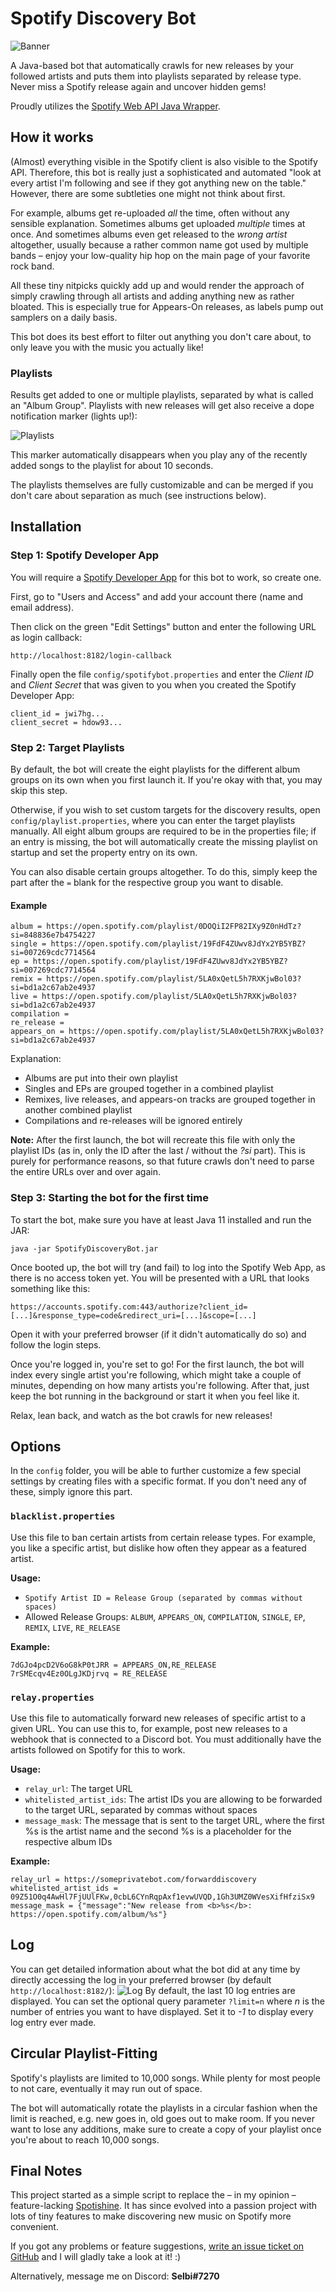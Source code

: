 # Spotify Discovery Bot
![Banner](https://i.imgur.com/5LhM1TP.png)

A Java-based bot that automatically crawls for new releases by your followed artists and puts them into playlists separated by release type. Never miss a Spotify release again and uncover hidden gems!

Proudly utilizes the [Spotify Web API Java Wrapper](https://github.com/thelinmichael/spotify-web-api-java).

## How it works
(Almost) everything visible in the Spotify client is also visible to the Spotify API. Therefore, this bot is really just a sophisticated and automated "look at every artist I'm following and see if they got anything new on the table." However, there are some subtleties one might not think about first.

For example, albums get re-uploaded _all_ the time, often without any sensible explanation. Sometimes albums get uploaded _multiple_ times at once. And sometimes albums even get released to the _wrong artist_ altogether, usually because a rather common name got used by multiple bands – enjoy your low-quality hip hop on the main page of your favorite rock band.

All these tiny nitpicks quickly add up and would render the approach of simply crawling through all artists and adding anything new as rather bloated. This is especially true for Appears-On releases, as labels pump out samplers on a daily basis.

This bot does its best effort to filter out anything you don't care about, to only leave you with the music you actually like!

### Playlists
Results get added to one or multiple playlists, separated by what is called an "Album Group". Playlists with new releases will get also receive a dope notification marker (lights up!):

![Playlists](https://i.imgur.com/oTacgq6.png)

This marker automatically disappears when you play any of the recently added songs to the playlist for about 10 seconds.

The playlists themselves are fully customizable and can be merged if you don't care about separation as much (see instructions below).

## Installation

### Step 1: Spotify Developer App
You will require a [Spotify Developer App](https://developer.spotify.com/dashboard) for this bot to work, so create one.

First, go to "Users and Access" and add your account there (name and email address).

Then click on the green "Edit Settings" button and enter the following URL as login callback:
```
http://localhost:8182/login-callback
```
Finally open the file `config/spotifybot.properties` and enter the *Client ID* and *Client Secret* that was given to you when you created the Spotify Developer App:
```
client_id = jwi7hg...
client_secret = hdow93...
```

### Step 2: Target Playlists
By default, the bot will create the eight playlists for the different album groups on its own when you first launch it. If you're okay with that, you may skip this step.

Otherwise, if you wish to set custom targets for the discovery results, open `config/playlist.properties`, where you can enter the target playlists manually. All eight album groups are required to be in the properties file; if an entry is missing, the bot will automatically create the missing playlist on startup and set the property entry on its own.

You can also disable certain groups altogether. To do this, simply keep the part after the `=` blank for the respective group you want to disable.

#### Example
```
album = https://open.spotify.com/playlist/0DOQiI2FP82IXy9Z0nHdTz?si=848836e7b4754227
single = https://open.spotify.com/playlist/19FdF4ZUwv8JdYx2YB5YBZ?si=007269cdc7714564
ep = https://open.spotify.com/playlist/19FdF4ZUwv8JdYx2YB5YBZ?si=007269cdc7714564
remix = https://open.spotify.com/playlist/5LA0xQetL5h7RXKjwBol03?si=bd1a2c67ab2e4937
live = https://open.spotify.com/playlist/5LA0xQetL5h7RXKjwBol03?si=bd1a2c67ab2e4937
compilation = 
re_release = 
appears_on = https://open.spotify.com/playlist/5LA0xQetL5h7RXKjwBol03?si=bd1a2c67ab2e4937
```
Explanation:
* Albums are put into their own playlist
* Singles and EPs are grouped together in a combined playlist
* Remixes, live releases, and appears-on tracks are grouped together in another combined playlist
* Compilations and re-releases will be ignored entirely

**Note:** After the first launch, the bot will recreate this file with only the playlist IDs (as in, only the ID after the last / without the *?si* part). This is purely for performance reasons, so that future crawls don't need to parse the entire URLs over and over again.

### Step 3: Starting the bot for the first time
To start the bot, make sure you have at least Java 11 installed and run the JAR:
```
java -jar SpotifyDiscoveryBot.jar
```
Once booted up, the bot will try (and fail) to log into the Spotify Web App, as there is no access token yet. You will be presented with a URL that looks something like this:
```
https://accounts.spotify.com:443/authorize?client_id=[...]&response_type=code&redirect_uri=[...]&scope=[...]
```
Open it with your preferred browser (if it didn't automatically do so) and follow the login steps.

Once you're logged in, you're set to go! For the first launch, the bot will index every single artist you're following, which might take a couple of minutes, depending on how many artists you're following. After that, just keep the bot running in the background or start it when you feel like it.

Relax, lean back, and watch as the bot crawls for new releases!

## Options
In the `config` folder, you will be able to further customize a few special settings by creating files with a specific format. If you don't need any of these, simply ignore this part.

### `blacklist.properties`
Use this file to ban certain artists from certain release types. For example, you like a specific artist, but dislike how often they appear as a featured artist.

**Usage:**
* `Spotify Artist ID = Release Group (separated by commas without spaces)`
* Allowed Release Groups: `ALBUM`, `APPEARS_ON`, `COMPILATION`, `SINGLE`, `EP`, `REMIX`, `LIVE`, `RE_RELEASE`

**Example:**
```
7dGJo4pcD2V6oG8kP0tJRR = APPEARS_ON,RE_RELEASE
7rSMEcqv4Ez0OLgJKDjrvq = RE_RELEASE
```

### `relay.properties`
Use this file to automatically forward new releases of specific artist to a given URL. You can use this to, for example, post new releases to a webhook that is connected to a Discord bot. You must additionally have the artists followed on Spotify for this to work.

**Usage:**
* `relay_url`: The target URL
* `whitelisted_artist_ids`: The artist IDs you are allowing to be forwarded to the target URL, separated by commas without spaces
* `message_mask`: The message that is sent to the target URL, where the first %s is the artist name and the second %s is a placeholder for the respective album IDs

**Example:**
```
relay_url = https://someprivatebot.com/forwarddiscovery
whitelisted_artist_ids = 09Z51O0q4AwHl7FjUUlFKw,0cbL6CYnRqpAxf1evwUVQD,1Gh3UMZ0WVesXifHfziSx9
message_mask = {"message":"New release from <b>%s</b>: https://open.spotify.com/album/%s"}
```

## Log
You can get detailed information about what the bot did at any time by directly accessing the log in your preferred browser (by default `http://localhost:8182/`):
![Log](https://i.imgur.com/yH4cvdf.png)
By default, the last 10 log entries are displayed. You can set the optional query parameter `?limit=n` where *n* is the number of entries you want to have displayed. Set it to *-1* to display every log entry ever made.

## Circular Playlist-Fitting
Spotify's playlists are limited to 10,000 songs. While plenty for most people to not care, eventually it may run out of space.

The bot will automatically rotate the playlists in a circular fashion when the limit is reached, e.g. new goes in, old goes out to make room. If you never want to lose any additions, make sure to create a copy of your playlist once you're about to reach 10,000 songs.

## Final Notes
This project started as a simple script to replace the – in my opinion – feature-lacking [Spotishine](https://www.spotishine.com). It has since evolved into a passion project with lots of tiny features to make discovering new music on Spotify more convenient.

If you got any problems or feature suggestions, [write an issue ticket on GitHub](https://github.com/Selbi182/SpotifyDiscoveryBot/issues) and I will gladly take a look at it! :)

Alternatively, message me on Discord: **Selbi#7270**
